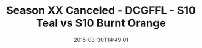---
title: Season XX Canceled - DCGFFL - S10 Teal vs S10 Burnt Orange
teams-score:
- team: _teams/s10-teal.md
  score: 38
- team: _teams/s10-burnt-orange.md
  score: 20
mvp: Dameron R. (Teal), Cameron B. (Burnt Orange)
game-ball: N/A
sportsperson: ''
season: 10
week: 5
date: '2015-03-30T14:49:01'
pageid: season-10-week-5-4446-vs-4422
---